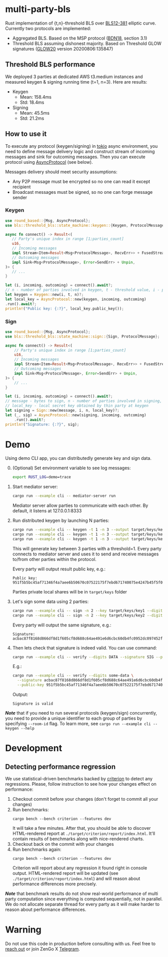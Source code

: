 # multi-party-bls

Rust implementation of {t,n}-threshold BLS over [BLS12-381](https://hackmd.io/@benjaminion/bls12-381) elliptic curve.
Currently two protocols are implemented: 
- Aggregated BLS. Based on the MSP protocol ([BDN18](https://eprint.iacr.org/2018/483.pdf), section 3.1) 
- Threshold BLS assuming dishonest majority. Based on Threshold GLOW signatures ([GLOW20](https://eprint.iacr.org/2020/096.pdf) version 20200806:135847)

## Threshold BLS performance
We deployed 3 parties at dedicated AWS t3.medium instances and measured keygen & signing running time (t=1, n=3). Here are results:
* Keygen
  * Mean: 158.4ms
  * Std: 18.4ms
* Signing
  * Mean: 45.5ms
  * Std: 21.2ms

## How to use it
To execute any protocol (keygen/signing) in [tokio] async environment, you need to define
message delivery logic and construct stream of incoming messages and sink for outcoming
messages. Then you can execute protocol using [AsyncProtocol] (see below).

[tokio]: https://tokio.rs
[AsyncProtocol]: https://docs.rs/round-based/0.1.1/round_based/async_runtime/struct.AsyncProtocol.html

Messages delivery should meet security assumptions:
* Any P2P message must be encrypted so no one can read it except recipient
* Broadcast messages must be signed, so no one can forge message sender

### Keygen
```rust
use round_based::{Msg, AsyncProtocol};
use bls::threshold_bls::state_machine::keygen::{Keygen, ProtocolMessage};

async fn connect() -> Result<(
   // Party's unique index in range [1;parties_count]
   u16,
   // Incoming messages
   impl Stream<Item=Result<Msg<ProtocolMessage>, RecvErr>> + FusedStream + Unpin,
   // Outcoming messages
   impl Sink<Msg<ProtocolMessage>, Error=SendErr> + Unpin,
)> {
   // ...
}

let (i, incoming, outcoming) = connect().await?;
// n - number of parties involved in keygen, t - threshold value, i - party's index
let keygen = Keygen::new(i, t, n)?;
let local_key = AsyncProtocol::new(keygen, incoming, outcoming)
.run().await?;
println!("Public key: {:?}", local_key.public_key());
```

### Sign
```rust
use round_based::{Msg, AsyncProtocol};
use bls::threshold_bls::state_machine::sign::{Sign, ProtocolMessage};

async fn connect() -> Result<(
    // Party's unique index in range [1;parties_count]
    u16,
    // Incoming messages
    impl Stream<Item=Result<Msg<ProtocolMessage>, RecvErr>> + FusedStream + Unpin,
    // Outcoming messages
    impl Sink<Msg<ProtocolMessage>, Error=SendErr> + Unpin,                        
)> {
    // ...
}

let (i, incoming, outcoming) = connect().await?;
// message - bytes to sign, n - number of parties involved in signing,
// local_key - local secret key obtained by thin party at keygen
let signing = Sign::new(message, i, n, local_key)?;
let (_, sig) = AsyncProtocol::new(signing, incoming, outcoming)
    .run().await?;
println!("Signature: {:?}", sig);
```

# Demo
Using demo CLI app, you can distributedly generate key and sign data.

0. (Optional)
   Set environment variable to see log messages:
   ```bash
   export RUST_LOG=demo=trace
   ```

1. Start mediator server:
   ```bash
   cargo run --example cli -- mediator-server run
   ```
   Mediator server allow parties to communicate with each other. By default, it listens at 127.0.0.1:8333

2. Run distributed keygen by launching N parties:
   ```bash
   cargo run --example cli -- keygen -t 1 -n 3 --output target/keys/key1
   cargo run --example cli -- keygen -t 1 -n 3 --output target/keys/key2
   cargo run --example cli -- keygen -t 1 -n 3 --output target/keys/key3
   ```
   This will generate key between 3 parties with a threshold=1. Every party connects to mediator server
   and uses it to send and receive messages to/from other parties within the protocol.

   Every party will output result public key, e.g.:
   ```
   Public key: 951f5b5bc45af71346f4a7aee6b50670c07522175f7ebd671740075e4247b45f5f03206ae8274d77337eae797e0f69490cca3ee5da31eb5f8746dd942034550dff5c4695ee7160f32bfa8424d40e3690bdd7cf4d58e9ab5d03d00d50fc837278
   ```

   Parties private local shares will be in `target/keys` folder

3. Let's sign some data using 2 parties:
   ```bash
   cargo run --example cli -- sign -n 2 --key target/keys/key1 --digits some-data
   cargo run --example cli -- sign -n 2 --key target/keys/key2 --digits some-data
   ```

   Every party will output the same signature, e.g.:
   ```
   Signature: acbac87f8168d866df8d1f605cf8d688c64ae491e6d6cbc60db4fc0952dc097452f252cb2f746a948bac0e2311e6c14e
   ```

4. Then lets check that signature is indeed valid.
   You can use command:
   ```bash
   cargo run --example cli -- verify --digits DATA --signature SIG --public-key PK
   ```

   E.g.:
   ```bash
   cargo run --example cli -- verify --digits some-data \
     --signature acbac87f8168d866df8d1f605cf8d688c64ae491e6d6cbc60db4fc0952dc097452f252cb2f746a948bac0e2311e6c14e \
     --public-key 951f5b5bc45af71346f4a7aee6b50670c07522175f7ebd671740075e4247b45f5f03206ae8274d77337eae797e0f69490cca3ee5da31eb5f8746dd942034550dff5c4695ee7160f32bfa8424d40e3690bdd7cf4d58e9ab5d03d00d50fc837278
   ```

   Output:
   ```
   Signature is valid
   ```

**_Note_** that if you need to run several protocols (keygen/sign) concurrently, you need to provide a unique 
identifier to each group of parties by specifying `--room-id` flag. To learn more, see 
`cargo run --example cli -- keygen --help`

# Development

## Detecting performance regression
We use statistical-driven benchmarks backed by [criterion][criterion-crate] to detect any regressions.
Please, follow instruction to see how your changes effect on performance:
1. Checkout commit before your changes (don't forget to commit all your changes)
2. Run benchmarks:
   ```shell
   cargo bench --bench criterion --features dev
   ```
   It will take a few minutes.
   After that, you should be able to discover HTML-rendered report at `./target/criterion/report/index.html`.
   It'll contain results of benchmarks along with nice-rendered charts.
3. Checkout back on the commit with your changes
4. Run benchmarks again:
   ```shell
   cargo bench --bench criterion --features dev
   ```
   Criterion will report about any regression it found right in console output. HTML-rendered report
   will be updated (see `./target/criterion/report/index.html`) and will reason about performance
   differences more precisely.

[criterion-crate]: https://crates.io/crates/criterion

**_Note_** that benchmark results do not show real-world performance of multi party computation since
everything is computed sequentially, not in parallel. We do not allocate separate thread for every party
as it will make harder to reason about performance differences.

# Warning
Do not use this code in production before consulting with us. Feel free to [reach out](mailto:github@zengo.com) or join ZenGo X [Telegram](https://t.me/joinchat/ET1mddGXRoyCxZ-7).
